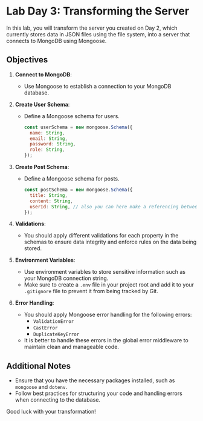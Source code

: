 # Lab Day 3: Transforming the Server

In this lab, you will transform the server you created on Day 2, which currently stores data in JSON files using the file system, into a server that connects to MongoDB using Mongoose.

## Objectives

1. **Connect to MongoDB**:

   - Use Mongoose to establish a connection to your MongoDB database.

2. **Create User Schema**:

   - Define a Mongoose schema for users.
     ```javascript
     const userSchema = new mongoose.Schema({
       name: String,
       email: String,
       password: String,
       role: String,
     });
     ```

3. **Create Post Schema**:

   - Define a Mongoose schema for posts.
     ```javascript
     const postSchema = new mongoose.Schema({
       title: String,
       content: String,
       userId: String, // also you can here make a referencing between the two models (bonus if you did it)
     });
     ```

4. **Validations**:

   - You should apply different validations for each property in the schemas to ensure data integrity and enforce rules on the data being stored.

5. **Environment Variables**:

   - Use environment variables to store sensitive information such as your MongoDB connection string.
   - Make sure to create a `.env` file in your project root and add it to your `.gitignore` file to prevent it from being tracked by Git.

6. **Error Handling**:

   - You should apply Mongoose error handling for the following errors:
     - `ValidationError`
     - `CastError`
     - `DuplicateKeyError`
   - It is better to handle these errors in the global error middleware to maintain clean and manageable code.

## Additional Notes

- Ensure that you have the necessary packages installed, such as `mongoose` and `dotenv`.
- Follow best practices for structuring your code and handling errors when connecting to the database.

Good luck with your transformation!

